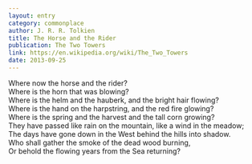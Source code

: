 ```yaml
---
layout: entry
category: commonplace
author: J. R. R. Tolkien
title: The Horse and the Rider
publication: The Two Towers
link: https://en.wikipedia.org/wiki/The_Two_Towers
date: 2013-09-25
---
```


Where now the horse and the rider? 
<br>Where is the horn that was blowing?
<br>Where is the helm and the hauberk, and the bright hair flowing?
<br>Where is the hand on the harpstring, and the red fire glowing?
<br>Where is the spring and the harvest and the tall corn growing?
<br>They have passed like rain on the mountain, like a wind in the meadow;
<br>The days have gone down in the West behind the hills into shadow.
<br>Who shall gather the smoke of the dead wood burning,
<br>Or behold the flowing years from the Sea returning?
